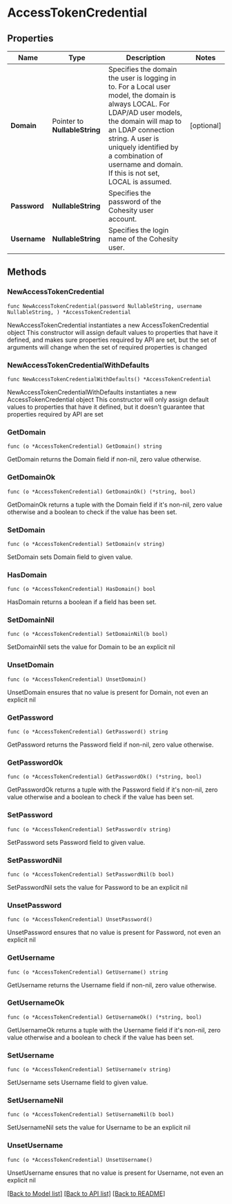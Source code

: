 # AccessTokenCredential

## Properties

Name | Type | Description | Notes
------------ | ------------- | ------------- | -------------
**Domain** | Pointer to **NullableString** | Specifies the domain the user is logging in to. For a Local user model, the domain is always LOCAL. For LDAP/AD user models, the domain will map to an LDAP connection string. A user is uniquely identified by a combination of username and domain. If this is not set, LOCAL is assumed. | [optional] 
**Password** | **NullableString** | Specifies the password of the Cohesity user account. | 
**Username** | **NullableString** | Specifies the login name of the Cohesity user. | 

## Methods

### NewAccessTokenCredential

`func NewAccessTokenCredential(password NullableString, username NullableString, ) *AccessTokenCredential`

NewAccessTokenCredential instantiates a new AccessTokenCredential object
This constructor will assign default values to properties that have it defined,
and makes sure properties required by API are set, but the set of arguments
will change when the set of required properties is changed

### NewAccessTokenCredentialWithDefaults

`func NewAccessTokenCredentialWithDefaults() *AccessTokenCredential`

NewAccessTokenCredentialWithDefaults instantiates a new AccessTokenCredential object
This constructor will only assign default values to properties that have it defined,
but it doesn't guarantee that properties required by API are set

### GetDomain

`func (o *AccessTokenCredential) GetDomain() string`

GetDomain returns the Domain field if non-nil, zero value otherwise.

### GetDomainOk

`func (o *AccessTokenCredential) GetDomainOk() (*string, bool)`

GetDomainOk returns a tuple with the Domain field if it's non-nil, zero value otherwise
and a boolean to check if the value has been set.

### SetDomain

`func (o *AccessTokenCredential) SetDomain(v string)`

SetDomain sets Domain field to given value.

### HasDomain

`func (o *AccessTokenCredential) HasDomain() bool`

HasDomain returns a boolean if a field has been set.

### SetDomainNil

`func (o *AccessTokenCredential) SetDomainNil(b bool)`

 SetDomainNil sets the value for Domain to be an explicit nil

### UnsetDomain
`func (o *AccessTokenCredential) UnsetDomain()`

UnsetDomain ensures that no value is present for Domain, not even an explicit nil
### GetPassword

`func (o *AccessTokenCredential) GetPassword() string`

GetPassword returns the Password field if non-nil, zero value otherwise.

### GetPasswordOk

`func (o *AccessTokenCredential) GetPasswordOk() (*string, bool)`

GetPasswordOk returns a tuple with the Password field if it's non-nil, zero value otherwise
and a boolean to check if the value has been set.

### SetPassword

`func (o *AccessTokenCredential) SetPassword(v string)`

SetPassword sets Password field to given value.


### SetPasswordNil

`func (o *AccessTokenCredential) SetPasswordNil(b bool)`

 SetPasswordNil sets the value for Password to be an explicit nil

### UnsetPassword
`func (o *AccessTokenCredential) UnsetPassword()`

UnsetPassword ensures that no value is present for Password, not even an explicit nil
### GetUsername

`func (o *AccessTokenCredential) GetUsername() string`

GetUsername returns the Username field if non-nil, zero value otherwise.

### GetUsernameOk

`func (o *AccessTokenCredential) GetUsernameOk() (*string, bool)`

GetUsernameOk returns a tuple with the Username field if it's non-nil, zero value otherwise
and a boolean to check if the value has been set.

### SetUsername

`func (o *AccessTokenCredential) SetUsername(v string)`

SetUsername sets Username field to given value.


### SetUsernameNil

`func (o *AccessTokenCredential) SetUsernameNil(b bool)`

 SetUsernameNil sets the value for Username to be an explicit nil

### UnsetUsername
`func (o *AccessTokenCredential) UnsetUsername()`

UnsetUsername ensures that no value is present for Username, not even an explicit nil

[[Back to Model list]](../README.md#documentation-for-models) [[Back to API list]](../README.md#documentation-for-api-endpoints) [[Back to README]](../README.md)


